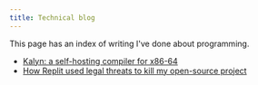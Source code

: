 ```yaml
---
title: Technical blog
---
```


This page has an index of writing I've done about programming.

* [Kalyn: a self-hosting compiler for x86-64](kalyn)
* [How Replit used legal threats to kill my open-source
  project](replit/)

